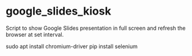 # google_slides_kiosk
Script to show Google Slides presentation in full screen and refresh the browser at set interval.


sudo apt install chromium-driver
pip install selenium

